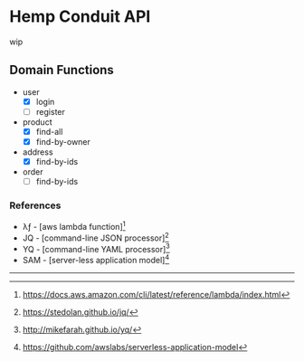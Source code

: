 # Hemp Conduit API
wip

## Domain Functions
- user
    - [X] login
    - [ ] register
- product  
    - [X] find-all
    - [X] find-by-owner
- address
    - [X] find-by-ids
- order
    - [ ] find-by-ids

### References
- λƒ - [aws lambda function][^λƒ]
- JQ - [command-line JSON processor][^JQ]
- YQ - [command-line YAML processor][^YQ]
- SAM - [server-less application model][^SAM] 

***

[^SAM]: https://github.com/awslabs/serverless-application-model
[^YQ]: http://mikefarah.github.io/yq/
[^JQ]: https://stedolan.github.io/jq/
[^λƒ]: https://docs.aws.amazon.com/cli/latest/reference/lambda/index.html